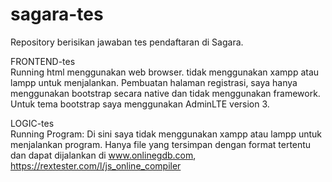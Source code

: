 # sagara-tes

Repository berisikan jawaban tes pendaftaran di Sagara.

FRONTEND-tes<br>
Running html menggunakan web browser. tidak menggunakan xampp atau lampp untuk menjalankan. Pembuatan halaman registrasi, saya hanya menggunakan bootstrap secara native dan tidak menggunakan framework. Untuk tema bootstrap saya menggunakan AdminLTE version 3.

LOGIC-tes<br>
Running Program: Di sini saya tidak menggunakan xampp atau lampp untuk menjalankan program. Hanya file yang tersimpan dengan format tertentu dan dapat dijalankan di www.onlinegdb.com, https://rextester.com/l/js_online_compiler
